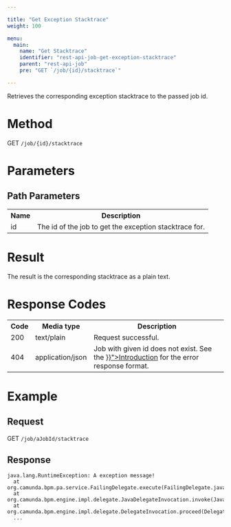 ```yaml
---

title: "Get Exception Stacktrace"
weight: 100

menu:
  main:
    name: "Get Stacktrace"
    identifier: "rest-api-job-get-exception-stacktrace"
    parent: "rest-api-job"
    pre: "GET `/job/{id}/stacktrace`"

---
```



Retrieves the corresponding exception stacktrace to the passed job id.

# Method

GET `/job/{id}/stacktrace`


# Parameters

## Path Parameters

<table class="table table-striped">
  <tr>
    <th>Name</th>
    <th>Description</th>
  </tr>
  <tr>
    <td>id</td>
    <td>The id of the job to get the exception stacktrace for.</td>
  </tr>
</table>


# Result

The result is the corresponding stacktrace as a plain text.


# Response Codes

<table class="table table-striped">
  <tr>
    <th>Code</th>
    <th>Media type</th>
    <th>Description</th>
  </tr>
  <tr>
    <td>200</td>
    <td>text/plain</td>
    <td>Request successful.</td>
  </tr>
  <tr>
    <td>404</td>
    <td>application/json</td>
    <td>Job with given id does not exist. See the <a href="{{< relref "reference/rest/overview/index.md#error-handling" >}}">Introduction</a> for the error response format.</td>
  </tr>
</table>

# Example

## Request

GET `/job/aJobId/stacktrace`

## Response

    java.lang.RuntimeException: A exception message!
      at org.camunda.bpm.pa.service.FailingDelegate.execute(FailingDelegate.java:10)
      at org.camunda.bpm.engine.impl.delegate.JavaDelegateInvocation.invoke(JavaDelegateInvocation.java:34)
      at org.camunda.bpm.engine.impl.delegate.DelegateInvocation.proceed(DelegateInvocation.java:37)
      ...
